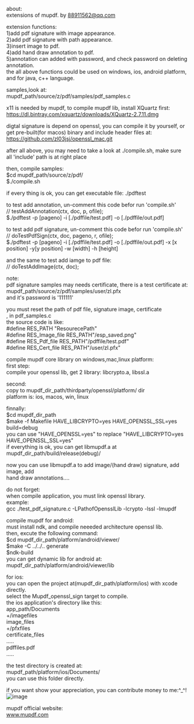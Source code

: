 about:  
extensions of mupdf.              by 88911562@qq.com  
  
extension functions:  
1)add pdf signature with image appearance.  
2)add pdf signature with path appearance.  
3)insert image to pdf.  
4)add hand draw annotation to pdf.  
5)annotation can added with password, and check password on deleting annotation.  
the all above functions could be used on windows, ios, android platform, and for java, c++ language.  
  
samples,look at:  
mupdf_path/source/z/pdf/samples/pdf_samples.c  
  
x11 is needed by mupdf, to compile mupdf lib, install XQuartz first:  
https://dl.bintray.com/xquartz/downloads/XQuartz-2.7.11.dmg  
  
digtal signature is depend on openssl, you can compile it by yourself, or   
get pre-built(for macos) binary and include header files at:  
https://github.com/zl03jsj/openssl_mac.git  
  
after all above, you may need to take a look at ./compile.sh, make sure   
all 'include' path is at right place  
  
then, compile samples:  
$cd mupdf_path/source/z/pdf/  
$./compile.sh   
  
if every thing is ok,  you can get executable file: ./pdftest  
  
to test add annotation, un-comment this code befor run 'compile.sh'  
    // testAddAnnotation(ctx, doc, p, ofile);  
$./pdftest -p [pageno] -i [./pdffile/test.pdf] -o [./pdffile/out.pdf]  
  
to test add pdf signature, un-comment this code befor run 'compile.sh'  
    // doTestPdfSign(ctx, doc, pageno, r, ofile);  
$./pdftest -p [pageno] -i [./pdffile/test.pdf] -o [./pdffile/out.pdf] -x [x position] -y[y position] -w [width] -h [height]  
  
and the same to test add iamge to pdf file:  
    // doTestAddImage(ctx, doc);  
  
note:  
pdf signature samples may needs certificate, there is a test certificate at:  
mupdf_path/source/z/pdf/samples/user/zl.pfx  
and it's password is '111111'  
  
you must reset the path of pdf file, signature image, certificate  
, in pdf_samples.c  
the source code is like:  
#define RES_PATH        "ResourecePath"  
#define RES_Image_file  RES_PATH"/esp_saved.png"  
#define RES_Pdf_file    RES_PATH"/pdffile/test.pdf"  
#define RES_Cert_file   RES_PATH"/user/zl.pfx"  
  
  
compile mupdf core library on windows,mac,linux platform:  
first step:   
compile your openssl lib, get 2 library: libcrypto.a, libssl.a   
  
second:   
copy to  mupdf_dir_path/thirdparty/openssl/platform/ dir  
platform is: ios, macos, win, linux  
  
finnally:  
$cd mupdf_dir_path  
$make -f Makefile HAVE_LIBCRYPTO=yes HAVE_OPENSSL_SSL=yes build=debug  
you can use "HAVE_OPENSSL=yes" to replace  "HAVE_LIBCRYPTO=yes HAVE_OPENSSL_SSL=yes"  
if everything is ok, you can get libmupdf.a at mupdf_dir_path/build/release(debug)/  
  
now you can use libmupdf.a to add image/(hand draw) signature, add image, add  
hand draw annotations....  
  
do not forget:  
when compile application, you must link openssl library.  
example:  
gcc ./test_pdf_signature.c -LPathofOpensslLib -lcrypto -lssl -lmupdf  
  
compile mupdf for android:  
must install ndk, and compile neeeded architecture openssl lib.  
then, excute the following command:  
$cd mupdf_dir_path/platform/android/viewer/  
$make -C ../../.. generate  
$ndk-build  
you can get dynamic lib for android at: mupdf_dir_path/platform/android/viewer/lib  
  
for ios:  
you can open the project at(mupdf_dir_path/platform/ios) with xcode directly.  
select the Mupdf_openssl_sign target to compile.  
the ios application's directory like this:  
app_path/Documents  
    +/imagefiles  
        image_files  
    +/pfxfiles  
        certificate_files  
    .....  
    pdffiles.pdf  
    .....  
  
the test directory is created at:  
mupdf_path/platform/ios/Documents/   
you can use this folder directly.  
  
if you want show your appreciation, you can contribute money to me:^_^!  
![image](https://github.com/zl03jsj/hand-draw-algorithm/blob/master/hand_writing/%E5%BE%AE%E4%BF%A1%E5%9B%BE%E7%89%87_20171216183802.jpg)  

mupdf official website:   
www.mupdf.com  

